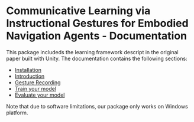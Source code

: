 # Communicative Learning via Instructional Gestures for Embodied Navigation Agents - Documentation

This package includeds the learning framework descript in the original paper built with Unity. The documentation contains the following sections:

- [Installation](Docs/Installation.md)
- [Introduction](Docs/Introduction.md)
- [Gesture Recording](Docs/Gesture-Recording.md)
- [Train your model](Docs/Training.md)
- [Evaluate your model](Docs/Evaluation.md)

Note that due to software limitations, our package only works on Windows platform.
